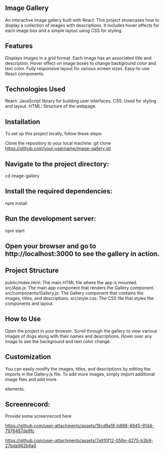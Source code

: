 ## Image Gallery
An interactive image gallery built with React. This project showcases how to display a collection of images with descriptions. It includes hover effects for each image box and a simple layout using CSS for styling.

## Features
Displays images in a grid format.
Each image has an associated title and description.
Hover effect on image boxes to change background color and text color.
Fully responsive layout for various screen sizes.
Easy-to-use React components.

## Technologies Used
React: JavaScript library for building user interfaces.
CSS: Used for styling and layout.
HTML: Structure of the webpage.

## Installation
To set up this project locally, follow these steps:

Clone the repository to your local machine:
git clone https://github.com/your-username/image-gallery.git

## Navigate to the project directory:
cd image-gallery

## Install the required dependencies:
npm install

## Run the development server:
npm start

## Open your browser and go to http://localhost:3000 to see the gallery in action.

## Project Structure
public/index.html: The main HTML file where the app is mounted.
src/App.js: The main app component that renders the Gallery component.
src/components/Gallery.js: The Gallery component that contains the images, titles, and descriptions.
src/style.css: The CSS file that styles the components and layout.

## How to Use
Open the project in your browser.
Scroll through the gallery to view various images of dogs along with their names and descriptions.
Hover over any image to see the background and text color change.

## Customization
You can easily modify the images, titles, and descriptions by editing the imports in the Gallery.js file. To add more images, simply import additional image files and add more <div className="box"> elements.


## Screenrecord:
Provide some screenrecord here


https://github.com/user-attachments/assets/19cd9a18-b888-4845-91d4-7976487de9fc



https://github.com/user-attachments/assets/7a910f12-058e-4275-b3b9-27bda962b9a0

